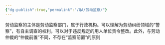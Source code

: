 ```yaml
---
{"dg-publish":true,"permalink":"/QA/劳动监察/"}
---
```


劳动监察的主体是劳动监察部门，属于行政机构。可以理解为劳动纠纷领域的“警察”，有自主调查的权利，可以对于违反规定的用人单位责令整改。此外，与劳动仲裁的“仲裁前置”不同，不存在“监察前置”的原则